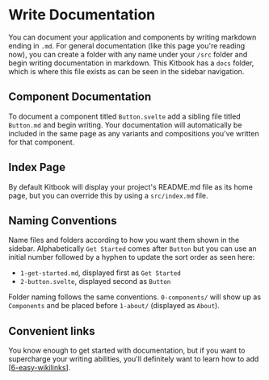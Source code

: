 # Write Documentation

You can document your application and components by writing markdown ending in `.md`. For general documentation (like this page you're reading now), you can create a folder with any name under your `/src` folder and begin writing documentation in markdown. This Kitbook has a `docs` folder, which is where this file exists as can be seen in the sidebar navigation.

## Component Documentation

To document a component titled `Button.svelte` add a sibling file titled `Button.md` and begin writing. Your documentation will automatically be included in the same page as any variants and compositions you've written for that component.

## Index Page

By default Kitbook will display your project's README.md file as its home page, but you can override this by using a `src/index.md` file.

## Naming Conventions

Name files and folders according to how you want them shown in the sidebar. Alphabetically `Get Started` comes after `Button` but you can use an initial number followed by a hyphen to update the sort order as seen here:
- `1-get-started.md`, displayed first as `Get Started`
- `2-button.svelte`, displayed second as `Button`
  
Folder naming follows the same conventions. `0-components/` will show up as `Components` and be placed before `1-about/` (displayed as `About`).

## Convenient links

You know enough to get started with documentation, but if you want to supercharge your writing abilities, you'll definitely want to learn how to add [[6-easy-wikilinks]].


[//begin]: # "Autogenerated link references for markdown compatibility"
[6-easy-wikilinks]: 6-easy-wikilinks.md "Easy Wikilinks"
[//end]: # "Autogenerated link references"